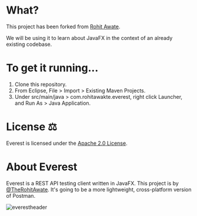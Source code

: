 # What?
This project has been forked from [Rohit Awate](https://github.com/RohitAwate).

We will be using it to learn about JavaFX in the context of an already existing codebase.

# To get it running...
1. Clone this repository.
2. From Eclipse, File > Import > Existing Maven Projects.
3. Under src/main/java > com.rohitawakte.everest, right click Launcher, and Run As > Java Application.

# License ⚖️
Everest is licensed under the [Apache 2.0 License](LICENSE).

# About Everest 
Everest is a REST API testing client written in JavaFX.
This project is by [@TheRohitAwate](https://twitter.com/TheRohitAwate). 
It's going to be a more lightweight, cross-platform version of Postman. 

![everestheader](https://user-images.githubusercontent.com/23148259/39124644-c886b47a-4719-11e8-953c-f079b3edb664.png)
